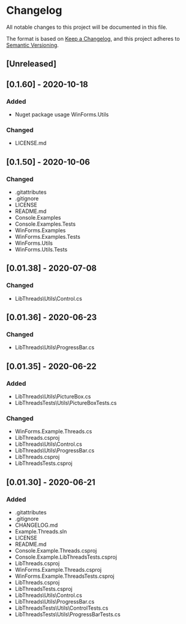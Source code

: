 ﻿# Changelog
All notable changes to this project will be documented in this file.

The format is based on [Keep a Changelog](https://keepachangelog.com/en/1.0.0/),
and this project adheres to [Semantic Versioning](https://semver.org/spec/v2.0.0.html).

## [Unreleased]

## [0.1.60] - 2020-10-18
### Added
- Nuget package usage WinForms.Utils
### Changed
- LICENSE.md

## [0.1.50] - 2020-10-06
### Changed
- .gitattributes
- .gitignore
- LICENSE
- README.md
- Console.Examples
- Console.Examples.Tests
- WinForms.Examples
- WinForms.Examples.Tests
- WinForms.Utils
- WinForms.Utils.Tests

## [0.01.38] - 2020-07-08
### Changed
- LibThreads\Utils\Control.cs

## [0.01.36] - 2020-06-23
### Changed
- LibThreads\Utils\ProgressBar.cs

## [0.01.35] - 2020-06-22
### Added
- LibThreads\Utils\PictureBox.cs
- LibThreadsTests\Utils\PictureBoxTests.cs
### Changed
-  WinForms.Example.Threads.cs
- LibThreads.csproj
- LibThreads\Utils\Control.cs
- LibThreads\Utils\ProgressBar.cs
- LibThreads.csproj
- LibThreadsTests.csproj

## [0.01.30] - 2020-06-21
### Added
- .gitattributes
- .gitignore
- CHANGELOG.md
- Example.Threads.sln
- LICENSE
- README.md
- Console.Example.Threads.csproj
- Console.Example.LibThreadsTests.csproj
- LibThreads.csproj
- WinForms.Example.Threads.csproj
- WinForms.Example.ThreadsTests.csproj
- LibThreads.csproj
- LibThreadsTests.csproj
- LibThreads\Utils\Control.cs
- LibThreads\Utils\ProgressBar.cs
- LibThreadsTests\Utils\ControlTests.cs
- LibThreadsTests\Utils\ProgressBarTests.cs
